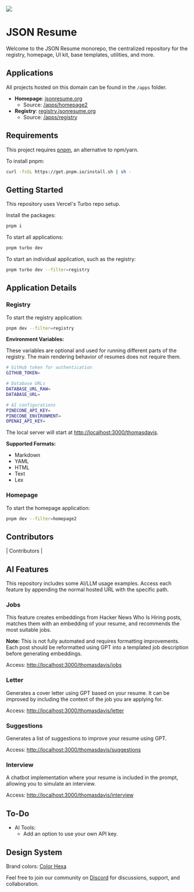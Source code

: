 [![](https://dcbadge.limes.pink/api/server/GTZtn8pTXC)](https://discord.gg/GTZtn8pTXC)

# JSON Resume

Welcome to the JSON Resume monorepo, the centralized repository for the registry, homepage, UI kit, base templates, utilities, and more.

## Applications

All projects hosted on this domain can be found in the `/apps` folder.

- **Homepage**: [jsonresume.org](https://jsonresume.org)
  - Source: [/apps/homepage2](https://github.com/jsonresume/jsonresume.org/tree/master/apps/homepage2)
- **Registry**: [registry.jsonresume.org](https://registry.jsonresume.org)
  - Source: [/apps/registry](https://github.com/jsonresume/jsonresume.org/tree/master/apps/registry)

## Requirements

This project requires [pnpm](https://pnpm.io/installation), an alternative to npm/yarn.

To install pnpm:

```sh
curl -fsSL https://get.pnpm.io/install.sh | sh -
```

## Getting Started

This repository uses Vercel's Turbo repo setup.

Install the packages:

```sh
pnpm i
```

To start all applications:

```sh
pnpm turbo dev
```

To start an individual application, such as the registry:

```sh
pnpm turbo dev --filter=registry
```

## Application Details

### Registry

To start the registry application:

```sh
pnpm dev --filter=registry
```

**Environment Variables:**

These variables are optional and used for running different parts of the registry. The main rendering behavior of resumes does not require them.

```sh
# GitHub token for authentication
GITHUB_TOKEN=

# Database URLs
DATABASE_URL_RAW=
DATABASE_URL=

# AI configurations
PINECONE_API_KEY=
PINECONE_ENVIRONMENT=
OPENAI_API_KEY=
```

The local server will start at [http://localhost:3000/thomasdavis](http://localhost:3000/thomasdavis).

**Supported Formats:**

- Markdown
- YAML
- HTML
- Text
- Lex

### Homepage

To start the homepage application:

```sh
pnpm dev --filter=homepage2
```

## Contributors

| Contributors |

## AI Features

This repository includes some AI/LLM usage examples. Access each feature by appending the normal hosted URL with the specific path.

### Jobs

This feature creates embeddings from Hacker News Who Is Hiring posts, matches them with an embedding of your resume, and recommends the most suitable jobs.

**Note:** This is not fully automated and requires formatting improvements. Each post should be reformatted using GPT into a templated job description before generating embeddings.

Access: [http://localhost:3000/thomasdavis/jobs](http://localhost:3000/thomasdavis/jobs)

### Letter

Generates a cover letter using GPT based on your resume. It can be improved by including the context of the job you are applying for.

Access: [http://localhost:3000/thomasdavis/letter](http://localhost:3000/thomasdavis/letter)

### Suggestions

Generates a list of suggestions to improve your resume using GPT.

Access: [http://localhost:3000/thomasdavis/suggestions](http://localhost:3000/thomasdavis/suggestions)

### Interview

A chatbot implementation where your resume is included in the prompt, allowing you to simulate an interview.

Access: [http://localhost:3000/thomasdavis/interview](http://localhost:3000/thomasdavis/interview)

## To-Do

- AI Tools:
  - Add an option to use your own API key.


## Design System

Brand colors: [Color Hexa](https://www.colorhexa.com/fff18f)

Feel free to join our community on [Discord](https://discord.gg/GTZtn8pTXC) for discussions, support, and collaboration.